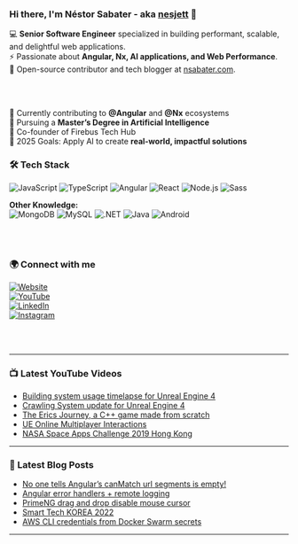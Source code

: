 ### Hi there, I'm Néstor Sabater - aka [nesjett][website] 👋  

💻 **Senior Software Engineer** specialized in building performant, scalable, and delightful web applications.  
⚡ Passionate about **Angular, Nx, AI applications, and Web Performance**.  
🚀 Open-source contributor and tech blogger at [nsabater.com][website].  

<br /><br />

🔭 Currently contributing to **@Angular** and **@Nx** ecosystems  
🌱 Pursuing a **Master’s Degree in Artificial Intelligence**  
👯 Co-founder of Firebus Tech Hub  
🥅 2025 Goals: Apply AI to create **real-world, impactful solutions**  


### 🛠 Tech Stack

![JavaScript](https://img.shields.io/badge/-JavaScript-F7DF1E?logo=javascript&logoColor=000)
![TypeScript](https://img.shields.io/badge/-TypeScript-3178C6?logo=typescript&logoColor=fff)
![Angular](https://img.shields.io/badge/-Angular-DD0031?logo=angular&logoColor=fff)
![React](https://img.shields.io/badge/-React-61DAFB?logo=react&logoColor=000)
![Node.js](https://img.shields.io/badge/-Node.js-339933?logo=node.js&logoColor=fff)
![Sass](https://img.shields.io/badge/-Sass-CC6699?logo=sass&logoColor=fff)

**Other Knowledge:**  
![MongoDB](https://img.shields.io/badge/-MongoDB-47A248?logo=mongodb&logoColor=fff)
![MySQL](https://img.shields.io/badge/-MySQL-4479A1?logo=mysql&logoColor=fff)
![.NET](https://img.shields.io/badge/-.NET-512BD4?logo=dotnet&logoColor=fff)
![Java](https://img.shields.io/badge/-Java-007396?logo=java&logoColor=fff)
![Android](https://img.shields.io/badge/-Android-3DDC84?logo=android&logoColor=fff)

<br /><br />

### 🌍 Connect with me  

[![Website](https://img.shields.io/badge/🌐%20Website-nsabater.com-2E8B57?style=for-the-badge&logo=google-chrome&logoColor=white)][website]  
[![YouTube](https://img.shields.io/badge/YouTube-Nestor%20Sabater-FF0000?style=for-the-badge&logo=youtube&logoColor=white)][youtube]  
[![LinkedIn](https://img.shields.io/badge/LinkedIn-nestorsabater-0A66C2?style=for-the-badge&logo=linkedin&logoColor=white)][linkedin]  
[![Instagram](https://img.shields.io/badge/Instagram-@nsabater.dev-E4405F?style=for-the-badge&logo=instagram&logoColor=white)][instagram]  


<br /><br />

---

### 📺 Latest YouTube Videos
<!-- YOUTUBE:START -->
- [Building system usage timelapse for Unreal Engine 4](https://www.youtube.com/watch?v=f0bwPdpwI0c)
- [Crawling System update for Unreal Engine 4](https://www.youtube.com/watch?v=22P4r7rWidc)
- [The Erics Journey, a C++ game made from scratch](https://www.youtube.com/watch?v=VvmjjKnLVis)
- [UE Online Multiplayer Interactions](https://www.youtube.com/watch?v=OliUAvey2TE)
- [NASA Space Apps Challenge 2019 Hong Kong](https://www.youtube.com/watch?v=2ytr35p4DNo)
<!-- YOUTUBE:END -->

---

### 📕 Latest Blog Posts
<!-- BLOG-POST-LIST:START -->
- [No one tells Angular’s canMatch url segments is empty!](https://nsabater.com/angulars-canmatch-url)
- [Angular error handlers + remote logging](https://nsabater.com/angular-error-handlers-remote-logging)
- [PrimeNG drag and drop disable mouse cursor](https://nsabater.com/disable-primeng-drag-and-drop-mouse-cursor)
- [Smart Tech KOREA 2022](https://nsabater.com/smart-tech-korea-2022)
- [AWS CLI credentials from Docker Swarm secrets](https://nsabater.com/automating-aws-cli-credentials-from-docker-swarm-secret)
<!-- BLOG-POST-LIST:END -->

---

[website]: [](https://nsabater.com)
[youtube]: http://www.youtube.com/c/NestorSabater
[instagram]: https://www.instagram.com/nsabater.dev/
[linkedin]: https://es.linkedin.com/in/nestorsabater
[marketplace]: https://www.unrealengine.com/marketplace/en-US/assets?count=20&keywords=nestor%20sabater&sortBy=relevancy&sortDir=DESC&start=0
